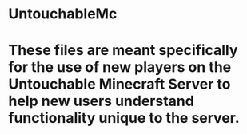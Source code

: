 # UntouchableMc
# These files are meant specifically for the use of new players on the Untouchable Minecraft Server to help new users understand functionality unique to the server.
